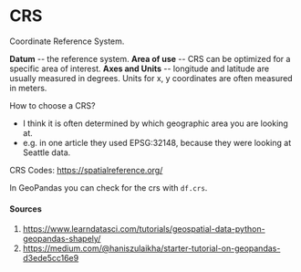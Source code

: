 # CRS 

Coordinate Reference System.

**Datum** -- the reference system.
**Area of use** -- CRS can be optimized for a specific area of interest.
**Axes and Units** -- longitude and latitude are usually measured in degrees. Units for x, y coordinates are often measured in meters.

How to choose a CRS?
- I think it is often determined by which geographic area you are looking at.
- e.g. in one article they used EPSG:32148, because they were looking at Seattle data.

CRS Codes: https://spatialreference.org/

In GeoPandas you can check for the crs with `df.crs`.  




#### Sources 

1. https://www.learndatasci.com/tutorials/geospatial-data-python-geopandas-shapely/
2. https://medium.com/@haniszulaikha/starter-tutorial-on-geopandas-d3ede5cc16e9
